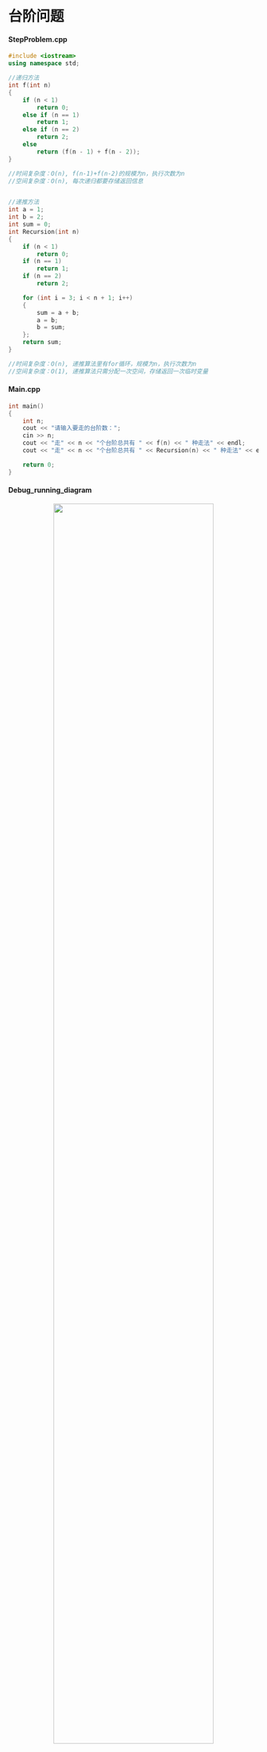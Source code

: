 # 台阶问题

#### StepProblem.cpp

```c++
#include <iostream>
using namespace std;

//递归方法
int f(int n)
{
	if (n < 1)
		return 0;
	else if (n == 1)
		return 1;
	else if (n == 2)
		return 2;
	else
		return (f(n - 1) + f(n - 2));
}

//时间复杂度：O(n), f(n-1)+f(n-2)的规模为n，执行次数为n
//空间复杂度：O(n), 每次递归都要存储返回信息


//递推方法
int a = 1;
int b = 2;
int sum = 0;
int Recursion(int n)
{
	if (n < 1)
		return 0;
	if (n == 1)
		return 1;
	if (n == 2)
		return 2;

	for (int i = 3; i < n + 1; i++)
	{
		sum = a + b;
		a = b;
		b = sum;
	};
	return sum;
}

//时间复杂度：O(n), 递推算法里有for循环，规模为n，执行次数为n
//空间复杂度：O(1), 递推算法只需分配一次空间，存储返回一次临时变量

```

#### Main.cpp

```c++
int main()
{
	int n;
	cout << "请输入要走的台阶数：";
	cin >> n;
	cout << "走" << n << "个台阶总共有 " << f(n) << " 种走法" << endl;	//递归
	cout << "走" << n << "个台阶总共有 " << Recursion(n) << " 种走法" << endl;	//递推

	return 0;
}

```



#### Debug_running_diagram
<div align=center>
<img src="https://user-images.githubusercontent.com/70643377/141603487-da3e0356-32e1-4115-87b2-0c71ffdbefef.png" width="80%" height="80%">
</div>


